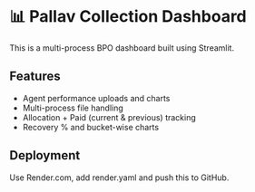 # 📊 Pallav Collection Dashboard

This is a multi-process BPO dashboard built using Streamlit.

## Features
- Agent performance uploads and charts
- Multi-process file handling
- Allocation + Paid (current & previous) tracking
- Recovery % and bucket-wise charts

## Deployment
Use Render.com, add render.yaml and push this to GitHub.
